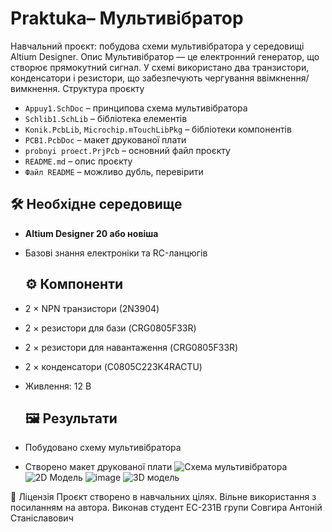 # Praktuka– Мультивібратор
Навчальний проєкт: побудова схеми мультивібратора у середовищі Altium Designer.
Опис
Мультивібратор — це електронний генератор, що створює прямокутний сигнал. У схемі використано два транзистори, конденсатори і резистори, що забезпечують чергування ввімкнення/вимкнення.
Структура проєкту
- `Appuy1.SchDoc` – принципова схема мультивібратора
- `Schlib1.SchLib` – бібліотека елементів
- `Konik.PcbLib`, `Microchip.mTouchLibPkg` – бібліотеки компонентів
- `PCB1.PcbDoc` – макет друкованої плати
- `probnyi proect.PrjPcb` – основний файл проєкту
- `README.md` – опис проєкту
- `Файл README` – можливо дубль, перевірити
 ## 🛠️ Необхідне середовище
- **Altium Designer 20 або новіша**
- Базові знання електроніки та RC-ланцюгів
  ## ⚙️ Компоненти

- 2 × NPN транзистори (2N3904)
- 2 × резистори для бази (CRG0805F33R)
- 2 × резистори для навантаження (CRG0805F33R)
- 2 × конденсатори (C0805C223K4RACTU)
- Живлення: 12 В
  ## 🖼️ Результати

- Побудовано схему мультивібратора
- Створено макет друкованої плати
![Схема мультивібратора](https://github.com/user-attachments/assets/88136f59-e4c8-4ef2-872a-5eb14c49304e)
![2D Модель](https://github.com/user-attachments/assets/91ccf4f3-b705-4b74-873a-494e8399fadc)
![image](https://github.com/user-attachments/assets/9f038cb2-a7a1-4d44-9872-c7301c1cc8b0)
![3D модель](https://github.com/user-attachments/assets/c90b1313-f4bf-4c01-8fb3-9911d48dbaf7)

📜 Ліцензія
Проєкт створено в навчальних цілях. Вільне використання з посиланням на автора.
Виконав студент  EC-231B групи Совгира Антоній Станіславович





  
